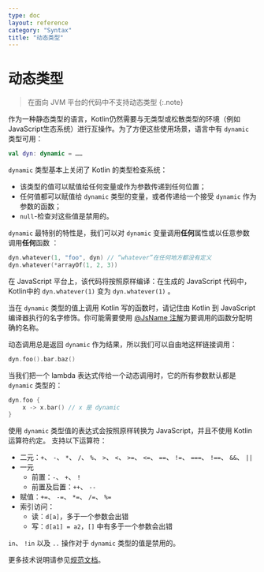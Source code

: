```yaml
---
type: doc
layout: reference
category: "Syntax"
title: "动态类型"
---
```


# 动态类型

> 在面向 JVM 平台的代码中不支持动态类型
{:.note}

作为一种静态类型的语言，Kotlin仍然需要与无类型或松散类型的环境（例如
JavaScript生态系统）进行互操作。为了方便这些使用场景，语言中有 `dynamic` 类型可用：


```kotlin
val dyn: dynamic = ……
```


`dynamic` 类型基本上关闭了 Kotlin 的类型检查系统：

  - 该类型的值可以赋值给任何变量或作为参数传递到任何位置；
  - 任何值都可以赋值给 `dynamic` 类型的变量，或者传递给一个接受 `dynamic` 作为参数的函数；
  - `null`-检查对这些值是禁用的。

`dynamic` 最特别的特性是，我们可以对 `dynamic` 变量调用**任何**属性或以任意参数调用**任何**函数
：


```kotlin
dyn.whatever(1, "foo", dyn) // “whatever”在任何地方都没有定义
dyn.whatever(*arrayOf(1, 2, 3))
```


在 JavaScript 平台上，该代码将按照原样编译：在生成的 JavaScript 代码中，Kotlin中的 `dyn.whatever(1)` 变为 `dyn.whatever(1)`
。

当在 `dynamic` 类型的值上调用 Kotlin 写的函数时，请记住由
Kotlin 到 JavaScript 编译器执行的名字修饰。你可能需要使用 [@JsName 注解](js-to-kotlin-interop.html#jsname-注解)<!--
-->为要调用的函数分配明确的名称。

动态调用总是返回 `dynamic` 作为结果，所以我们可以自由地这样链接调用：


```kotlin
dyn.foo().bar.baz()
```


当我们把一个 lambda 表达式传给一个动态调用时，它的所有参数默认都是 `dynamic` 类型的：


```kotlin
dyn.foo {
    x -> x.bar() // x 是 dynamic
}
```


使用 `dynamic` 类型值的表达式会按照原样转换为 JavaScript，并且不使用 Kotlin 运算符约定。
支持以下运算符：

* 二元：`+`、 `-`、 `*`、 `/`、 `%`、 `>`、 `<`、 `>=`、 `<=`、 `==`、 `!=`、 `===`、 `!==`、 `&&`、 `||`
* 一元
    * 前置：`-`、 `+`、 `!`
    * 前置及后置：`++`、 `--`
* 赋值：`+=`、 `-=`、 `*=`、 `/=`、 `%=`
* 索引访问：
    * 读：`d[a]`，多于一个参数会出错
    * 写：`d[a1] = a2`，`[]` 中有多于一个参数会出错

`in`、 `!in` 以及 `..` 操作对于 `dynamic` 类型的值是禁用的。

更多技术说明请参见[规范文档](https://github.com/JetBrains/kotlin/blob/master/spec-docs/dynamic-types.md)。
